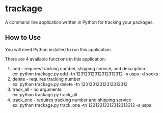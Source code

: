 # trackage

A command line application written in Python for tracking your packages.


## How to Use

You will need Python installed to run this application.

There are 4 available functions in this application:  
1. add - requires tracking number, shipping service, and description  
ex: python trackage.py add -tn 12312312312312312312 -s usps -d socks  
2. delete - requires tracking number  
ex: python trackage.py delete -tn 12312312312312312312
3. track_all - no arguments  
ex: python trackage.py track_all  
4. track_one - requires tracking number and shipping service  
ex: python trackage.py track_one -tn 12312312312312312312 -s usps
